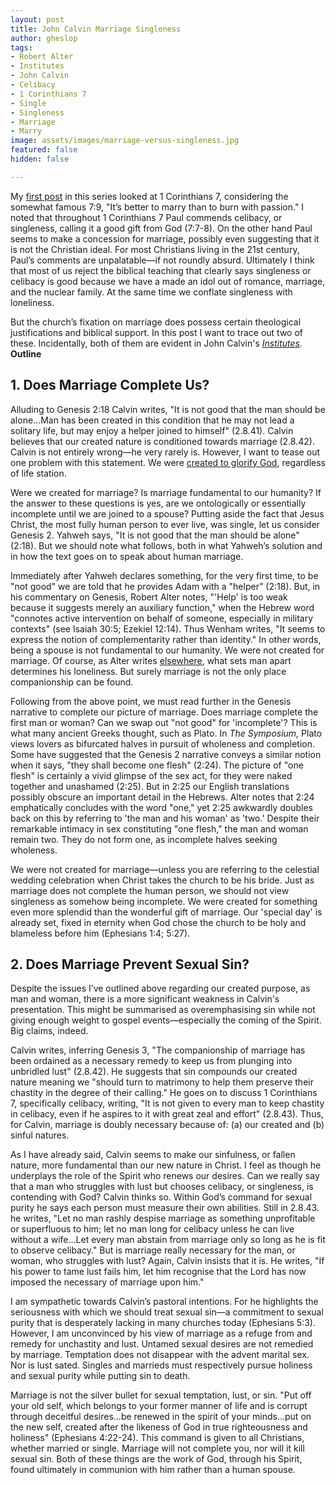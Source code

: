 ```yaml
---
layout: post
title: John Calvin Marriage Singleness
author: gheslop
tags:
- Robert Alter
- Institutes
- John Calvin
- Celibacy
- 1 Corinthians 7
- Single
- Singleness
- Marriage
- Marry
image: assets/images/marriage-versus-singleness.jpg
featured: false
hidden: false

---
```

My [first post](https://rekindle.co.za/content/2020-11-12-1-corinthians-7-is-it-better-to-marry "Is is better to marry?") in this series looked at 1 Corinthians 7, considering the somewhat famous 7:9, "It’s better to marry than to burn with passion." I noted that throughout 1 Corinthians 7 Paul commends celibacy, or singleness, calling it a good gift from God (7:7-8). On the other hand Paul seems to make a concession for marriage, possibly even suggesting that it is not the Christian ideal. For most Christians living in the 21st century, Paul’s comments are unpalatable—if not roundly absurd. Ultimately I think that most of us reject the biblical teaching that clearly says singleness or celibacy is good because we have a made an idol out of romance, marriage, and the nuclear family. At the same time we conflate singleness with loneliness.

But the church’s fixation on marriage does possess certain theological justifications and biblical support. In this post I want to trace out two of these. Incidentally, both of them are evident in John Calvin's [_Institutes_](https://ccel.org/ccel/calvin/institutes/institutes?queryID=6908343&resultID=698 "Calvin's Institutes (free online)")_._ **Outline**

## 1. Does Marriage Complete Us?

Alluding to Genesis 2:18 Calvin writes, "It is not good that the man should be alone...Man has been created in this condition that he may not lead a solitary life, but may enjoy a helper joined to himself" (2.8.41). Calvin believes that our created nature is conditioned towards marriage (2.8.42). Calvin is not entirely wrong—he very rarely is. However, I want to tease out one problem with this statement. We were [created to glorify God](https://rekindle.co.za/content/what-should-you-do-this-year/ "Why are we here?"), regardless of life station.

Were we created for marriage? Is marriage fundamental to our humanity? If the answer to these questions is yes, are we ontologically or essentially incomplete until we are joined to a spouse? Putting aside the fact that Jesus Christ, the most fully human person to ever live, was single, let us consider Genesis 2. Yahweh says, "It is not good that the man should be alone" (2:18). But we should note what follows, both in what Yahweh’s solution and in how the text goes on to speak about human marriage.

Immediately after Yahweh declares something, for the very first time, to be "not good" we are told that he provides Adam with a "helper" (2:18). But, in his commentary on Genesis, Robert Alter notes, "'Help' is too weak because it suggests merely an auxiliary function," when the Hebrew word "connotes active intervention on behalf of someone, especially in military contexts" (see Isaiah 30:5; Ezekiel 12:14). Thus Wenham writes, "It seems to express the notion of complementarity rather than identity." In other words, being a spouse is not fundamental to our humanity. We were not created for marriage. Of course, as Alter writes [elsewhere](http://www.rekindle.co.za/content/rediscovering-the-art-of-biblical-narrative/ "Alter: The Art Of Biblical Narrative"), what sets man apart determines his loneliness. But surely marriage is not the only place companionship can be found.

Following from the above point, we must read further in the Genesis narrative to complete our picture of marriage. Does marriage complete the first man or woman? Can we swap out "not good" for 'incomplete'? This is what many ancient Greeks thought, such as Plato. In _The Symposium,_ Plato views lovers as bifurcated halves in pursuit of wholeness and completion. Some have suggested that the Genesis 2 narrative conveys a similar notion when it says, "they shall become one flesh" (2:24). The picture of "one flesh" is certainly a vivid glimpse of the sex act, for they were naked together and unashamed (2:25). But in 2:25 our English translations possibly obscure an important detail in the Hebrews. Alter notes that 2:24 emphatically concludes with the word "one," yet 2:25 awkwardly doubles back on this by referring to 'the man and his woman' as 'two.' Despite their remarkable intimacy in sex constituting "one flesh," the man and woman remain two. They do not form one, as incomplete halves seeking wholeness.

We were not created for marriage—unless you are referring to the celestial wedding celebration when Christ takes the church to be his bride. Just as marriage does not complete the human person, we should not view singleness as somehow being incomplete. We were created for something even more splendid than the wonderful gift of marriage. Our 'special day' is already set, fixed in eternity when God chose the church to be holy and blameless before him (Ephesians 1:4; 5:27).

## 2. Does Marriage Prevent Sexual Sin?

Despite the issues I’ve outlined above regarding our created purpose, as man and woman, there is a more significant weakness in Calvin's presentation. This might be summarised as overemphasising sin while not giving enough weight to gospel events—especially the coming of the Spirit. Big claims, indeed.

Calvin writes, inferring Genesis 3, "The companionship of marriage has been ordained as a necessary remedy to keep us from plunging into unbridled lust" (2.8.42). He suggests that sin compounds our created nature meaning we "should turn to matrimony to help them preserve their chastity in the degree of their calling." He goes on to discuss 1 Corinthians 7, specifically celibacy, writing, "It is not given to every man to keep chastity in celibacy, even if he aspires to it with great zeal and effort" (2.8.43). Thus, for Calvin, marriage is doubly necessary because of: (a) our created and (b) sinful natures.

As I have already said, Calvin seems to make our sinfulness, or fallen nature, more fundamental than our new nature in Christ. I feel as though he underplays the role of the Spirit who renews our desires. Can we really say that a man who struggles with lust but chooses celibacy, or singleness, is contending with God? Calvin thinks so. Within God’s command for sexual purity he says each person must measure their own abilities. Still in 2.8.43. he writes, "Let no man rashly despise marriage as something unprofitable or superfluous to him; let no man long for celibacy unless he can live without a wife…Let every man abstain from marriage only so long as he is fit to observe celibacy." But is marriage really necessary for the man, or woman, who struggles with lust? Again, Calvin insists that it is. He writes, "If his power to tame lust fails him, let him recognise that the Lord has now imposed the necessary of marriage upon him."

I am sympathetic towards Calvin’s pastoral intentions. For he highlights the seriousness with which we should treat sexual sin—a commitment to sexual purity that is desperately lacking in many churches today (Ephesians 5:3). However, I am unconvinced by his view of marriage as a refuge from and remedy for unchastity and lust. Untamed sexual desires are not remedied by marriage. Temptation does not disappear with the advent marital sex. Nor is lust sated. Singles and marrieds must respectively pursue holiness and sexual purity while putting sin to death.

Marriage is not the silver bullet for sexual temptation, lust, or sin. "Put off your old self, which belongs to your former manner of life and is corrupt through deceitful desires...be renewed in the spirit of your minds...put on the new self, created after the likeness of God in true righteousness and holiness" (Ephesians 4:22-24). This command is given to all Christians, whether married or single. Marriage will not complete you, nor will it kill sexual sin. Both of these things are the work of God, through his Spirit, found ultimately in communion with him rather than a human spouse.